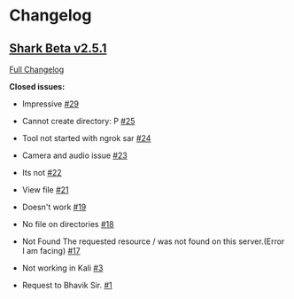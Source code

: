 # Changelog



## [Shark Beta v2.5.1](https://github.com/Bhaviktutorials/shark/tree/HEAD)



[Full Changelog](https://github.com/Bhaviktutorials/shark/compare/2a2ed950e127e6210df7a2f4f52681178d5fc2b4...HEAD)



**Closed issues:**



- Impressive [\#29](https://github.com/Bhaviktutorials/shark/issues/29)

- Cannot create directory: P [\#25](https://github.com/Bhaviktutorials/shark/issues/25)

- Tool not started with ngrok sar [\#24](https://github.com/Bhaviktutorials/shark/issues/24)

- Camera and audio issue [\#23](https://github.com/Bhaviktutorials/shark/issues/23)

- Its not [\#22](https://github.com/Bhaviktutorials/shark/issues/22)

- View file [\#21](https://github.com/Bhaviktutorials/shark/issues/21)

- Doesn't work [\#19](https://github.com/Bhaviktutorials/shark/issues/19)

- No file on directories [\#18](https://github.com/Bhaviktutorials/shark/issues/18)

- Not Found The requested resource / was not found on this server.\(Error I am facing\) [\#17](https://github.com/Bhaviktutorials/shark/issues/17)

- Not working in Kali [\#3](https://github.com/Bhaviktutorials/shark/issues/3)

- Request to Bhavik Sir. [\#1](https://github.com/Bhaviktutorials/shark/issues/1)
